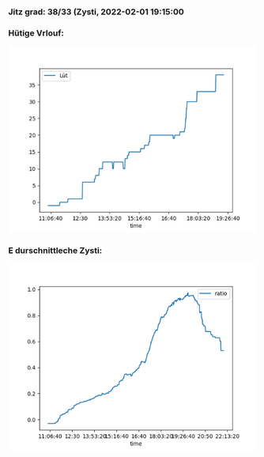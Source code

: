 ### Jitz grad: 38/33 (Zysti, 2022-02-01 19:15:00

### Hütige Vrlouf:
![Graph](Today.png)

### E durschnittleche Zysti:
![Graph](Zysti.png)